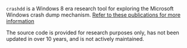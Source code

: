 `crashdd` is a Windows 8 era research tool for exploring the Microsoft Windows crash dump mechanism. [Refer to these publications for more information](https://crashdmp.wordpress.com/resources/publications/)

The source code is provided for research purposes only, has not been updated in over 10 years, and is not actively maintained.